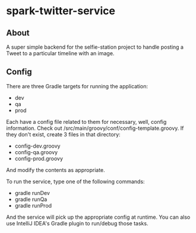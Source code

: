 # spark-twitter-service

## About

A super simple backend for the selfie-station project to handle posting a Tweet to a particular timeline with an image.

## Config

There are three Gradle targets for running the application:
 
* dev
* qa
* prod

Each have a config file related to them for necessary, well, config information.  Check out /src/main/groovy/conf/config-template.groovy.  If they don't exist, create 3 files in that directory:

* config-dev.groovy
* config-qa.groovy
* config-prod.groovy

And modify the contents as appropriate.

To run the service, type one of the following commands:

* gradle runDev
* gradle runQa
* gradle runProd

And the service will pick up the appropriate config at runtime.  You can also use IntelliJ IDEA's Gradle plugin to run/debug those tasks.
